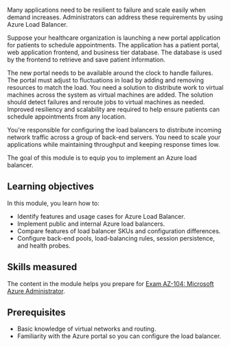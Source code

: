 Many applications need to be resilient to failure and scale easily when demand increases. Administrators can address these requirements by using Azure Load Balancer.

Suppose your healthcare organization is launching a new portal application for patients to schedule appointments. The application has a patient portal, web application frontend, and business tier database. The database is used by the frontend to retrieve and save patient information.

The new portal needs to be available around the clock to handle failures. The portal must adjust to fluctuations in load by adding and removing resources to match the load. You need a solution to distribute work to virtual machines across the system as virtual machines are added. The solution should detect failures and reroute jobs to virtual machines as needed. Improved resiliency and scalability are required to help ensure patients can schedule appointments from any location.

You're responsible for configuring the load balancers to distribute incoming network traffic across a group of back-end servers. You need to scale your applications while maintaining throughput and keeping response times low.

The goal of this module is to equip you to implement an Azure load balancer. 

## Learning objectives

In this module, you learn how to:

- Identify features and usage cases for Azure Load Balancer.
- Implement public and internal Azure load balancers.
- Compare features of load balancer SKUs and configuration differences.
- Configure back-end pools, load-balancing rules, session persistence, and health probes.

## Skills measured

The content in the module helps you prepare for [Exam AZ-104: Microsoft Azure Administrator](/certifications/exams/az-104). 

## Prerequisites

- Basic knowledge of virtual networks and routing.
- Familiarity with the Azure portal so you can configure the load balancer.